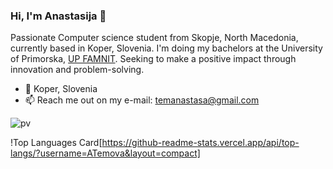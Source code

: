 ### Hi, I'm Anastasija 👋

Passionate Computer science student from Skopje, North Macedonia, currently based in Koper, Slovenia. I'm doing my bachelors at the University of Primorska, <a href="https://www.famnit.upr.si/en">UP FAMNIT</a>. Seeking to make a positive impact through innovation and problem-solving.

- 📍 Koper, Slovenia
- 📫 Reach me out on my e-mail: temanastasa@gmail.com

![pv](https://pageview.vercel.app/?github_user=ATemova)

!Top Languages Card[https://github-readme-stats.vercel.app/api/top-langs/?username=ATemova&layout=compact]
